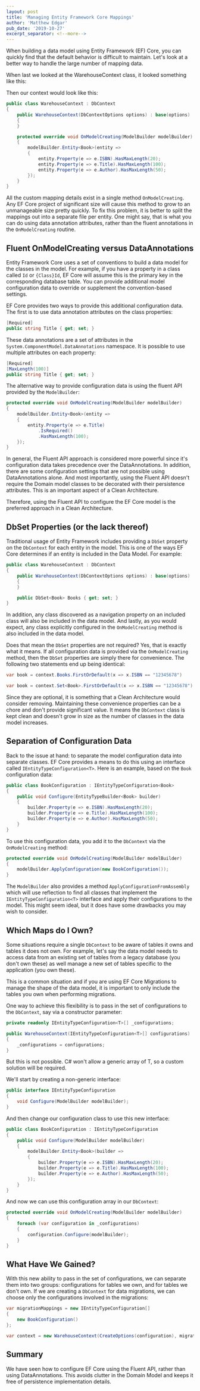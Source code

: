 ```yaml
---
layout: post
title: 'Managing Entity Framework Core Mappings'
author: 'Matthew Edgar'
pub_date: '2019-10-27'
excerpt_separator: <!--more-->
---
```


When building a data model using Entity Framework (EF) Core, you can quickly find that the default behavior
is difficult to maintain. Let's look at a better way to handle the large number of mapping data.

<!--more-->

When last we looked at the WarehouseContext class, it looked something like this:

Then our context would look like this:

```csharp
public class WarehouseContext : DbContext
{
    public WarehouseContext(DbContextOptions options) : base(options)
    {
    }

    protected override void OnModelCreating(ModelBuilder modelBuilder)
    {
        modelBuilder.Entity<Book>(entity =>
        {
            entity.Property(e => e.ISBN).HasMaxLength(20);
            entity.Property(e => e.Title).HasMaxLength(100);
            entity.Property(e => e.Author).HasMaxLength(50);
        });
    }
}
```

All the custom mapping details exist in a single method `OnModelCreating`. Any EF Core project of
significant size will cause this method to grow to an unmanageable size pretty quickly. To fix
this problem, it is better to split the mappings out into a separate file per entity. One might
say, that is what you can do using data annotation attributes, rather than the fluent annotations
in the `OnModelCreating` routine.

## Fluent OnModelCreating versus DataAnnotations

Entity Framework Core uses a set of conventions to build a data model for the classes in the model. For
example, if you have a property in a class called `Id` or `{Class}Id`, EF Core will assume this is
the primary key in the corresponding database table. You can provide additional model configuration
data to override or supplement the convention-based settings.

EF Core provides two ways to provide this additional configuration data. The first is to use data
annotation attributes on the class properties:

```csharp
[Required]
public string Title { get; set; }
```

These data annotations are a set of attributes in the `System.ComponentModel.DataAnnotations` namespace. It
is possible to use multiple attributes on each property:

```csharp
[Required]
[MaxLength(100)]
public string Title { get; set; }
```

The alternative way to provide configuration data is using the fluent API provided by the `ModelBuilder`:

```csharp
protected override void OnModelCreating(ModelBuilder modelBuilder)
{
    modelBuilder.Entity<Book>(entity =>
    {
        entity.Property(e => e.Title)
            .IsRequired()
            .HasMaxLength(100);
    });
}
```

In general, the Fluent API approach is considered more powerful since it's configuration data takes
precedence over the DataAnnotations. In addition, there are some configuration settings that are not
possible using DataAnnotations alone. And most importantly, using the Fluent API doesn't require the
Domain model classes to be decorated with their persistence attributes. This is an important aspect
of a Clean Architecture.

Therefore, using the Fluent API to configure the EF Core model is the preferred approach in a Clean
Architecture.

## DbSet Properties (or the lack thereof)

Traditional usage of Entity Framework includes providing a `DbSet` property on the `DbContext` for
each entity in the model. This is one of the ways EF Core determines if an entity is included in the
Data Model. For example:

```csharp
public class WarehouseContext : DbContext
{
    public WarehouseContext(DbContextOptions options) : base(options)
    {
    }

    public DbSet<Book> Books { get; set; }
}
```

In addition, any class discovered as a navigation property on an included class will also
be included in the data model. And lastly, as you would expect, any class explicitly
configured in the `OnModelCreating` method is also included in the data model.

Does that mean the `DbSet` properties are not required? Yes, that is exactly what it means.
If all configuration data is provided via the `OnModelCreating` method, then the `DbSet`
properties are simply there for convenience. The following two statements end up being identical:

```csharp
var book = context.Books.FirstOrDefault(x => x.ISBN == "12345678")

var book = context.Set<Book>.FirstOrDefault(x => x.ISBN == "12345678")
```

Since they are optional, it is something that a Clean Architecture would consider removing. Maintaining
these convenience properties can be a chore and don't provide significant value. It means the `DbContext`
class is kept clean and doesn't grow in size as the number of classes in the data model increases.

## Separation of Configuration Data

Back to the issue at hand: to separate the model configuration data into separate classes. EF Core provides
a means to do this using an interface called `IEntityTypeConfiguration<T>`. Here is an example, based on the `Book`
configuration data:

```csharp
public class BookConfiguration : IEntityTypeConfiguration<Book>
{
    public void Configure(EntityTypeBuilder<Book> builder)
    {
        builder.Property(e => e.ISBN).HasMaxLength(20);
        builder.Property(e => e.Title).HasMaxLength(100);
        builder.Property(e => e.Author).HasMaxLength(50);
    }
}
```

To use this configuration data, you add it to the `DbContext` via the `OnModelCreating` method:

```csharp
protected override void OnModelCreating(ModelBuilder modelBuilder)
{
    modelBuilder.ApplyConfiguration(new BookConfiguration());
}
```

The `ModelBuilder` also provides a method `ApplyConfigurationFromAssembly` which will use
reflection to find all classes that implement the `IEntityTypeConfiguration<T>` interface
and apply their configurations to the model. This might seem ideal, but it does have some
drawbacks you may wish to consider.

## Which Maps do I Own?

Some situations require a single `DbContext` to be aware of tables it owns and tables it
does not own. For example, let's say the data model needs to access data from an existing set
of tables from a legacy database (you don't own these) as well manage a new set of tables
specific to the application (you own these).

This is a common situation and if you are using EF Core Migrations to manage the shape of the
data model, it is important to only include the tables you own when performing migrations.

One way to achieve this flexibility is to pass in the set of configurations to the
`DbContext`, say via a constructor parameter:

```csharp
private readonly IEntityTypeConfiguration<T>[] _configurations;

public WarehouseContext(IEntityTypeConfiguration<T>[] configurations)
{
    _configurations = configurations;
}
```

But this is not possible. C# won't allow a generic array of T, so a custom solution will be required.

We'll start by creating a non-generic interface:

```csharp
public interface IEntityTypeConfiguration
{
    void Configure(ModelBuilder modelBuilder);
}
```

And then change our configuration class to use this new interface:

```csharp
public class BookConfiguration : IEntityTypeConfiguration
{
    public void Configure(ModelBuilder modelBuilder)
    {
        modelBuilder.Entity<Book>(builder =>
        {
            builder.Property(e => e.ISBN).HasMaxLength(20);
            builder.Property(e => e.Title).HasMaxLength(100);
            builder.Property(e => e.Author).HasMaxLength(50);
        });
    }
}
```

And now we can use this configuration array in our `DbContext`:

```csharp
protected override void OnModelCreating(ModelBuilder modelBuilder)
{
    foreach (var configuration in _configurations)
    {
        configuration.Configure(modelBuilder);
    }
}
```

## What Have We Gained?

With this new ability to pass in the set of configurations, we can separate them into
two groups: configurations for tables we own, and for tables we don't own. If we are creating
a `DbContext` for data migrations, we can choose only the configurations involved in the
migrations:

```csharp
var migrationMappings = new IEntityTypeConfiguration[]
{
    new BookConfiguration()
};

var context = new WarehouseContext(CreateOptions(configuration), migrationMappings);
```

## Summary

We have seen how to configure EF Core using the Fluent API, rather than using
DataAnnotations. This avoids clutter in the Domain Model and keeps it free of persistence
implementation details.
